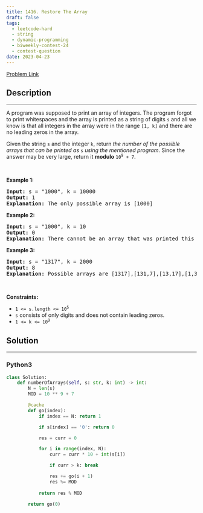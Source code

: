 ```yaml
---
title: 1416. Restore The Array
draft: false
tags: 
  - leetcode-hard
  - string
  - dynamic-programming
  - biweekly-contest-24
  - contest-question
date: 2023-04-23
---
```


[Problem Link](https://leetcode.com/problems/restore-the-array/)

## Description

---
<p>A program was supposed to print an array of integers. The program forgot to print whitespaces and the array is printed as a string of digits <code>s</code> and all we know is that all integers in the array were in the range <code>[1, k]</code> and there are no leading zeros in the array.</p>

<p>Given the string <code>s</code> and the integer <code>k</code>, return <em>the number of the possible arrays that can be printed as </em><code>s</code><em> using the mentioned program</em>. Since the answer may be very large, return it <strong>modulo</strong> <code>10<sup>9</sup> + 7</code>.</p>

<p>&nbsp;</p>
<p><strong class="example">Example 1:</strong></p>

<pre>
<strong>Input:</strong> s = &quot;1000&quot;, k = 10000
<strong>Output:</strong> 1
<strong>Explanation:</strong> The only possible array is [1000]
</pre>

<p><strong class="example">Example 2:</strong></p>

<pre>
<strong>Input:</strong> s = &quot;1000&quot;, k = 10
<strong>Output:</strong> 0
<strong>Explanation:</strong> There cannot be an array that was printed this way and has all integer &gt;= 1 and &lt;= 10.
</pre>

<p><strong class="example">Example 3:</strong></p>

<pre>
<strong>Input:</strong> s = &quot;1317&quot;, k = 2000
<strong>Output:</strong> 8
<strong>Explanation:</strong> Possible arrays are [1317],[131,7],[13,17],[1,317],[13,1,7],[1,31,7],[1,3,17],[1,3,1,7]
</pre>

<p>&nbsp;</p>
<p><strong>Constraints:</strong></p>

<ul>
	<li><code>1 &lt;= s.length &lt;= 10<sup>5</sup></code></li>
	<li><code>s</code> consists of only digits and does not contain leading zeros.</li>
	<li><code>1 &lt;= k &lt;= 10<sup>9</sup></code></li>
</ul>


## Solution

---
### Python3
``` py title='restore-the-array'
class Solution:
    def numberOfArrays(self, s: str, k: int) -> int:
        N = len(s)
        MOD = 10 ** 9 + 7

        @cache
        def go(index):
            if index == N: return 1

            if s[index] == '0': return 0

            res = curr = 0

            for i in range(index, N):
                curr = curr * 10 + int(s[i])

                if curr > k: break

                res += go(i + 1)
                res %= MOD
            
            return res % MOD
        
        return go(0)
```

